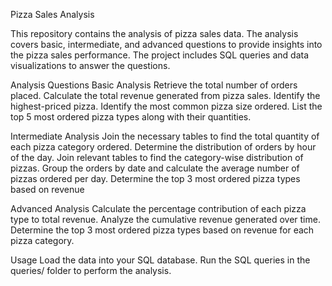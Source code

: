 Pizza Sales Analysis

This repository contains the analysis of pizza sales data. 
The analysis covers basic, intermediate, and advanced questions to provide insights into the pizza sales performance.
The project includes SQL queries and data visualizations to answer the questions.

Analysis Questions
Basic Analysis
Retrieve the total number of orders placed.
Calculate the total revenue generated from pizza sales.
Identify the highest-priced pizza.
Identify the most common pizza size ordered.
List the top 5 most ordered pizza types along with their quantities.

Intermediate Analysis
Join the necessary tables to find the total quantity of each pizza category ordered.
Determine the distribution of orders by hour of the day.
Join relevant tables to find the category-wise distribution of pizzas.
Group the orders by date and calculate the average number of pizzas ordered per day.
Determine the top 3 most ordered pizza types based on revenue

Advanced Analysis
Calculate the percentage contribution of each pizza type to total revenue.
Analyze the cumulative revenue generated over time.
Determine the top 3 most ordered pizza types based on revenue for each pizza category.

Usage
Load the data into your SQL database.
Run the SQL queries in the queries/ folder to perform the analysis.
